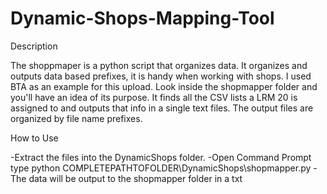 # Dynamic-Shops-Mapping-Tool

Description

The shoppmaper is a python script that organizes data. It organizes and outputs data based prefixes, it is handy when working with shops. I used BTA as an example for this upload. Look inside the shopmapper folder and you'll have an idea of its purpose. It finds all the CSV lists a LRM 20 is assigned to and outputs that info in a single text files. The output files are organized by file name prefixes.


How to Use

-Extract the files into the DynamicShops folder.
-Open Command Prompt type python  COMPLETEPATHTOFOLDER\DynamicShops\shopmapper.py
-The data will be output to the shopmapper folder in a txt
